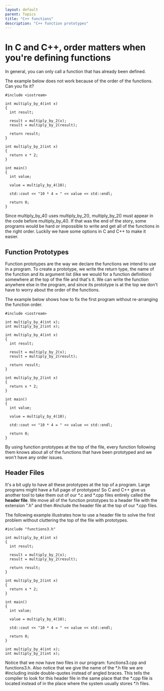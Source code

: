 ```yaml
---
layout: default
parent: Topics
title: "C++ functions"
description: "C++ function prototypes"
---
```


# In C and C++, order matters when you're defining functions

In general, you can only call a function that has already been defined.<br />

The example below does not work because of the order of the functions. Can you fix it?


```
#include <iostream>

int multiply_by_4(int x)
{
  int result;

  result = multiply_by_2(x);
  result = multiply_by_2(result);

  return result;
}

int multiply_by_2(int x)
{
  return x * 2;
}

int main()
{
  int value;

  value = multiply_by_4(10);

  std::cout << "10 * 4 = " << value << std::endl;

  return 0;
}
```

Since multiply_by_4() uses multiply_by_2(), multiply_by_2() must appear in the code before multiply_by_4(). If that was the end of the story, some programs would be hard or impossible to write and get all of the functions in the right order. Luckily we have some options in C and C++ to make it easier.

## Function Prototypes 
Function prototypes are the way we declare the functions we intend to use in a program. To create a prototype, we write the return type, the name of the function and its argument list (like we would for a function definition) somewhere at the top of the file and that's it. We can write the function anywhere else in the program, and since its prototype is at the top we don't have to worry about the order of the functions.<br />

The example below shows how to fix the first program without re-arranging the function order.<br /> 

```
#include <iostream>

int multiply_by_4(int x);
int multiply_by_2(int x);

int multiply_by_4(int x)
{
  int result;

  result = multiply_by_2(x);
  result = multiply_by_2(result);

  return result;
}

int multiply_by_2(int x)
{
  return x * 2;
}

int main()
{
  int value;

  value = multiply_by_4(10);

  std::cout << "10 * 4 = " << value << std::endl;

  return 0;
}
```

By using function prototypes at the top of the file, every function following them knows about all of the functions that have been prototyped and we won't have any order issues.

## Header Files 
It's a bit ugly to have all these prototypes at the top of a program. Large programs might have a full page of prototypes! So C and C++ give us another tool to take them out of our *.c and *.cpp files entirely called the <b>header file</b>. We move all of the function prototypes to a header file with the extension ".h" and then #include the header file at the top of our *.cpp files.<br />

The following example illustrates how to use a header file to solve the first problem without cluttering the top of the file with prototypes.

```
#include "functions3.h"

int multiply_by_4(int x)
{
  int result;

  result = multiply_by_2(x);
  result = multiply_by_2(result);

  return result;
}

int multiply_by_2(int x)
{
  return x * 2;
}

int main()
{
  int value;

  value = multiply_by_4(10);

  std::cout << "10 * 4 = " << value << std::endl;

  return 0;
}
```

```
int multiply_by_4(int x);
int multiply_by_2(int x);
```

Notice that we now have <i>two</i> files in our program: functions3.cpp and functions3.h. Also notice that we give the name of the *.h file we are #including inside double-quotes instead of angled braces. This tells the compiler to look for this header file in the same place that the *.cpp file is located instead of in the place where the system usually stores *.h files.

